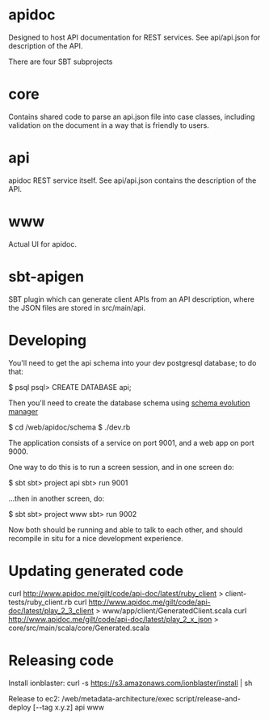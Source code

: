 apidoc
======

Designed to host API documentation for REST services. See api/api.json for
description of the API.

There are four SBT subprojects

core
====

Contains shared code to parse an api.json file into case classes,
including validation on the document in a way that is friendly to
users.

api
===
apidoc REST service itself. See api/api.json contains the description
of the API.

www
===
Actual UI for apidoc.

sbt-apigen
==========
SBT plugin which can generate client APIs from an API description, where
the JSON files are stored in src/main/api.

Developing
==========

You'll need to get the api schema into your dev postgresql database; to do that:

$ psql
psql> CREATE DATABASE api;

Then you'll need to create the database schema using [schema evolution manager](https://github.com/gilt/schema-evolution-manager#installation)

$ cd /web/apidoc/schema
$ ./dev.rb

The application consists of a service on port 9001, and a web app on port 9000.

One way to do this is to run a screen session, and in one screen do:

  $ sbt
  sbt> project api
  sbt> run 9001

...then in another screen, do:

  $ sbt
  sbt> project www
  sbt> run 9002

Now both should be running and able to talk to each other, and should recompile
in situ for a nice development experience.

Updating generated code
=======================
curl http://www.apidoc.me/gilt/code/api-doc/latest/ruby_client > client-tests/ruby_client.rb
curl http://www.apidoc.me/gilt/code/api-doc/latest/play_2_3_client > www/app/client/GeneratedClient.scala
curl http://www.apidoc.me/gilt/code/api-doc/latest/play_2_x_json > core/src/main/scala/core/Generated.scala

Releasing code
==============

Install ionblaster:
  curl -s https://s3.amazonaws.com/ionblaster/install | sh

Release to ec2:
  /web/metadata-architecture/exec script/release-and-deploy [--tag x.y.z] api www
